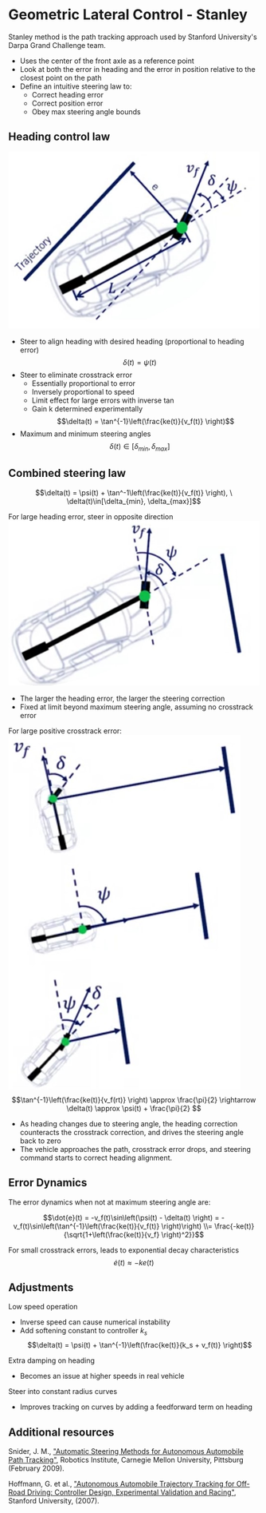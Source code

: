 # Geometric Lateral Control - Stanley

Stanley method is the path tracking approach used by Stanford University's Darpa Grand Challenge team.

* Uses the center of the front axle as a reference point
* Look at both the error in heading and the error in position relative to the closest point on the path
* Define an intuitive steering law to:
  * Correct heading error
  * Correct position error
  * Obey max steering angle bounds

## Heading control law

![heading control law](./Heading%20control%20law.jpg)

* Steer to align heading with desired heading (proportional to heading error) $$\delta(t) = \psi(t)$$
* Steer to eliminate crosstrack error
  * Essentially proportional to error
  * Inversely proportional to speed
  * Limit effect for large errors with inverse tan
  * Gain k determined experimentally
  $$\delta(t) = \tan^{-1}\left(\frac{ke(t)}{v_f(t)} \right)$$
* Maximum and minimum steering angles $$\delta(t) \in [\delta_{min},\delta_{max}]$$

## Combined steering law

$$\delta(t) = \psi(t) + \tan^-1\left(\frac{ke(t)}{v_f(t)} \right), \ \delta(t)\in[\delta_{min}, \delta_{max}]$$

For large heading error, steer in opposite direction
![heading error](./heading%20error.jpg)

* The larger the heading error, the larger the steering correction
* Fixed at limit beyond maximum steering angle, assuming no crosstrack error

For large positive crosstrack error:
![crosstrack error](./crosstrack%20error.jpg)
$$\tan^{-1}\left(\frac{ke(t)}{v_f(rt)} \right) \approx \frac{\pi}{2} \rightarrow \delta(t) \approx \psi(t) + \frac{\pi}{2} $$

* As heading changes due to steering angle, the heading correction counteracts the crosstrack correction, and drives the steering angle back to zero
* The vehicle approaches the path, crosstrack error drops, and steering command starts to correct heading alignment.

## Error Dynamics

The error dynamics when not at maximum steering angle are:

$$\dot{e}(t) = -v_f(t)\sin\left(\psi(t) - \delta(t) \right) = -v_f(t)\sin\left(\tan^{-1}\left(\frac{ke(t)}{v_f(t)} \right)\right) \\= \frac{-ke(t)}{\sqrt{1+\left(\frac{ke(t)}{v_f} \right)^2}}$$

For small crosstrack errors, leads to exponential
decay characteristics
$$\dot{e}(t) \approx -ke(t)$$

## Adjustments

Low speed operation

* Inverse speed can cause numerical instability
* Add softening constant to controller $k_s$
$$\delta(t) = \psi(t) + \tan^{-1}\left(\frac{ke(t)}{k_s + v_f(t)} \right)$$

Extra damping on heading

* Becomes an issue at higher speeds in real vehicle

Steer into constant radius curves

* Improves tracking on curves by adding a feedforward term on
heading

## Additional resources

Snider, J. M., ["Automatic Steering Methods for Autonomous Automobile Path Tracking"](https://www.ri.cmu.edu/pub_files/2009/2/Automatic_Steering_Methods_for_Autonomous_Automobile_Path_Tracking.pdf), Robotics Institute, Carnegie Mellon University, Pittsburg (February 2009).

Hoffmann, G. et al., ["Autonomous Automobile Trajectory Tracking for Off-Road Driving: Controller Design, Experimental Validation and Racing"](http://ai.stanford.edu/~gabeh/papers/hoffmann_stanley_control07.pdf), Stanford University, (2007).
